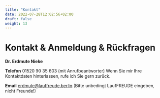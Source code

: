 ```yaml
---
title: "Kontakt"
date: 2022-07-28T12:02:56+02:00
draft: false
weight: 13
---
```


# Kontakt & Anmeldung & Rückfragen

__Dr. Erdmute Nieke__

__Telefon__ 01520 90 35 603 (mit Anrufbeantworter) Wenn Sie mir Ihre Kontaktdaten hinterlassen, rufe ich Sie gern zurück.

__Email__ erdmute@lauffreude.berlin (Bitte unbedingt LaufFREUDE eingeben, nicht Freunde!)
